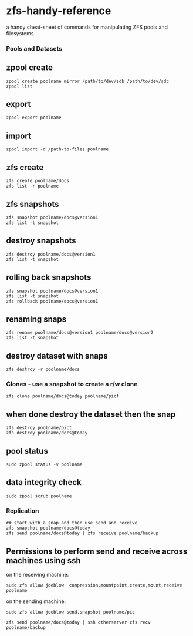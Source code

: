 # zfs-handy-reference
a handy cheat-sheet of commands for manipulating ZFS pools and filesystems


### Pools and Datasets

## zpool create
```
zpool create poolname mirror /path/to/dev/sdb /path/to/dev/sdc 
zpool list
```

## export
```
zpool export poolname
```

## import
```
zpool import -d /path-to-files poolname
```

## zfs create 
```
zfs create poolname/docs 
zfs list -r poolname
```

## zfs snapshots
```
zfs snapshot poolname/docs@version1
zfs list -t snapshot
```

## destroy snapshots
```
zfs destroy poolname/docs@version1
zfs list -t snapshot
```

## rolling back snapshots
```
zfs snapshot poolname/docs@version1
zfs list -t snapshot
zfs rollback poolname/docs@version1
```

##  renaming snaps
```
zfs rename poolname/docs@version1 poolname/docs@version2
zfs list -t snapshot
```

## destroy dataset with snaps 
```
zfs destroy -r poolname/docs
```

### Clones - use a snapshot to create a r/w clone
```
zfs clone poolname/docs@today poolname/pict
```


## when done destroy the dataset then the snap
```
zfs destroy poolname/pict
zfs destroy poolname/docs@today
```

## pool status
```
sudo zpool status -v poolname
```

## data integrity check
```
sudo zpool scrub poolname
```

### Replication
```
## start with a snap and then use send and receive
zfs snapshot poolname/docs@today
zfs send poolname/docs@today | zfs receive poolname/backup
```

## Permissions to perform send and receive across machines using ssh
on the receiving machine:
```
sudo zfs allow joeblow  compression,mountpoint,create,mount,receive poolname
 ```

on the sending machine:
```
sudo zfs allow joeblow send,snapshot poolname/pic
```

```
zfs send poolname/docs@today | ssh otherserver zfs recv poolname/backup
```
